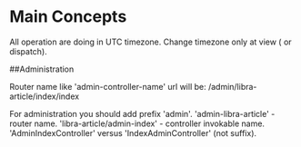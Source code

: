 # Main Concepts


All operation are doing in UTC timezone.
Change timezone only at view ( or dispatch).




##Administration

Router name like 'admin-controller-name' url will be: /admin/libra-article/index/index

For administration you should add prefix 'admin'. 'admin-libra-article' - router name.
    'libra-article/admin-index' - controller invokable name.
    'AdminIndexController' versus 'IndexAdminController' (not suffix).
